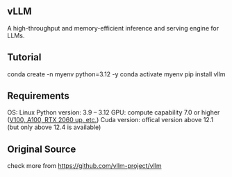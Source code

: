 ## vLLM
A high-throughput and memory-efficient inference and serving engine for LLMs.

## Tutorial
conda create -n myenv python=3.12 -y
conda activate myenv
pip install vllm

## Requirements
OS: Linux
Python version: 3.9 – 3.12
GPU: compute capability 7.0 or higher ([V100, A100, RTX 2060 up, etc.](https://developer.nvidia.com/cuda-gpus)) 
Cuda version: offical version above 12.1 (but only above 12.4 is available)

## Original Source
check more from https://github.com/vllm-project/vllm
